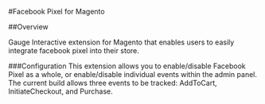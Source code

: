 #Facebook Pixel for Magento

##Overview

Gauge Interactive extension for Magento that enables users to easily integrate facebook pixel into their store.

###Configuration
This extension allows you to enable/disable Facebook Pixel as a whole, or enable/disable individual events within the admin panel. The current build allows three events to be tracked: AddToCart, InitiateCheckout, and Purchase.